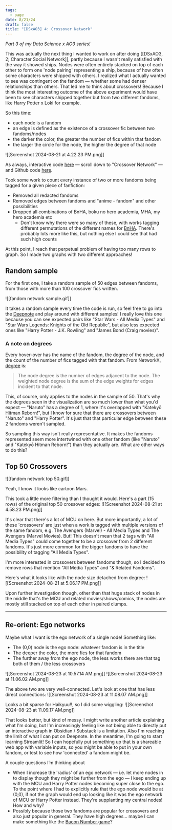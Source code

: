 ```yaml
---
tags:
  - page
date: 8/21/24
draft: false
title: "[DSxAO3] 4: Crossover Network"
---
```

*Part 3 of my Data Science x AO3 series!*

This was actually the next thing I wanted to work on after doing [[DSxAO3, 2; Character Social Network]], partly because I wasn't really satisfied with the way it showed ships. Nodes were often entirely stacked on top of each other to form one 'node pairing' representing a ship, because of how often some characters were shipped with others. I realized what I actually wanted to see was contingent on the fandom — whether some had denser relationships than others. That led me to think about crossovers! Because I think the most interesting outcome of the above experiment would have been to see characters shipped together but from two different fandoms, like Harry Potter x Loki for example.

So this time:
* each node is a fandom
* an edge is defined as the existence of a crossover fic between two fandoms/nodes
* the darker the color, the greater the number of fics within that fandom
* the larger the circle for the node, the higher the degree of that node

![[Screenshot 2024-08-21 at 4.22.23 PM.png]]

As always, interactive code [here](https://deepnote.com/workspace/ao3-cdb24469-2834-4827-96fb-17793ac7554f/project/AO3-x-NetworkX-ebe988dc-072f-4e99-a43e-95707726522c/notebook/AO3%3A%20networkx-03b703c2181e4ca8b2f0c873f2ca863f) — scroll down to "Crossover Network" — and Github code [here](https://github.com/joelleneyap/fandomstudies/blob/main/fandom_networkx.ipynb). 

Took some work to count every instance of two or more fandoms being tagged for a given piece of fanfiction:
* Removed all redacted fandoms
* Removed edges between fandoms and "anime - fandom" and other possibilities
* Dropped all combinations of BnHA, boku no hero academia, MHA, my hero academia etc
	* Don't know why there were so many of these, with works tagging different permutations of the different names for [BnHA](https://myheroacademia.fandom.com/wiki/My_Hero_Academia_Wiki). There's probably lots more like this, but nothing else I could see that had such high counts

At this point, I reach that perpetual problem of having too many rows to graph. So I made two graphs with two different approaches!

## Random sample
For the first one, I take a random sample of 50 edges between fandoms, from those with more than 100 crossover fics written.

![[fandom network sample.gif]]

It takes a random sample every time the code is run, so feel free to go into the [Deepnote](https://deepnote.com/workspace/ao3-cdb24469-2834-4827-96fb-17793ac7554f/project/AO3-x-NetworkX-ebe988dc-072f-4e99-a43e-95707726522c/notebook/AO3%3A%20networkx-03b703c2181e4ca8b2f0c873f2ca863f) and play around with different samples! I really love this one because you can see expected pairs like "Star Wars - All Media Types" and "Star Wars Legends: Knights of the Old Republic", but also less expected ones like "Harry Potter - J.K. Rowling" and "James Bond (Craig movies)". 

### A note on degrees
Every hover-over has the name of the fandom, the degree of the node, and the count of the number of fics tagged with that fandom. From NetworkX, [degree](https://networkx.org/documentation/stable/reference/classes/generated/networkx.Graph.degree.html) is: 
> The node degree is the number of edges adjacent to the node. The weighted node degree is the sum of the edge weights for edges incident to that node.

This, of course, only applies to the nodes in the sample of 50. That's why the degrees seen in the visualization are so much lower than what you'd expect — "Naruto" has a degree of 1, where it's overlapped with "Katekyō Hitman Reborn!", but I know for sure that there are crossovers between "Naruto" and "Harry Potter". It's just that that particular edge between these 2 fandoms weren't sampled. 

So sampling this way isn't really representative. It makes the fandoms represented seem more intertwined with one other fandom (like "Naruto" and "Katekyō Hitman Reborn!") than they actually are. What are other ways to do this?

## Top 50 Crossovers
![[fandom network top 50.gif]]

Yeah, I know it looks like cartoon Mars.

This took a little more filtering than I thought it would. Here's a part (15 rows) of the original top 50 crossover edges:
![[Screenshot 2024-08-21 at 4.58.23 PM.png]]

It's clear that there's a lot of MCU on here. But more importantly, a lot of these 'crossovers' are just when a work is tagged with multiple versions of the same fandom, e.g. The Avengers (Marvel) - All Media Types and The Avengers (Marvel Movies). But! This doesn't mean that 2 tags with "All Media Types" could come together to be a crossover from 2 different fandoms. It's just more common for the bigger fandoms to have the possibility of tagging "All Media Types". 

I'm more interested in crossovers between fandoms though, so I decided to remove rows that mention "All Media Types" and "& Related Fandoms".

Here's what it looks like with the node size detached from degree: 
![[Screenshot 2024-08-21 at 5.06.17 PM.png]]

Upon further investigation though, other than that huge stack of nodes in the middle that's the MCU and related movies/shows/comics, the nodes are mostly still stacked on top of each other in paired clumps. 

----
## Re-orient: Ego networks
Maybe what I want is the ego network of a single node! Something like:
* The (0,0) node is the ego node: whatever fandom is in the title
* The deeper the color, the more fics for that fandom
* The further away from the ego node, the less works there are that tag both of them / the less crossovers

![[Screenshot 2024-08-23 at 10.57.14 AM.png]]
![[Screenshot 2024-08-23 at 11.06.02 AM.png]]

The above two are very well-connected. Let's look at one that has less direct connections: 
![[Screenshot 2024-08-23 at 11.08.07 AM.png]]

Looks a bit sparse for Haikyuu!!, so I did some wiggling:
![[Screenshot 2024-08-23 at 11.09.17 AM.png]]

That looks better, but kind of messy. I might write another article explaining what I'm doing, but I'm increasingly feeling like not being able to directly put an interactive graph in Obsidian / Substack is a limitation. Also I'm reaching the limit of what I can put on Deepnote. In the meantime, I'm going to start learning Streamlit! So I can hopefully put something up that is a shareable web app with variable inputs, so you might be able to put in your own fandom, or test to see how 'connected' a fandom might be.

A couple questions I’m thinking about
* When I increase the 'radius' of an ego network — i.e. let more nodes in to display though they might be further from the ego — I keep ending up with the MCU and Harry Potter nodes becoming super close to the ego. To the point where I had to explicitly rule that the ego node would be at (0,0), if not the graph would end up looking like it was the ego network of MCU or Harry Potter instead. They're supplanting my central nodes! How and why?
* Possibly because those two fandoms are popular for crossovers and also just popular in general. They have high degrees... maybe I can make something like the [Bacon Number game](https://oracleofbacon.org/)?